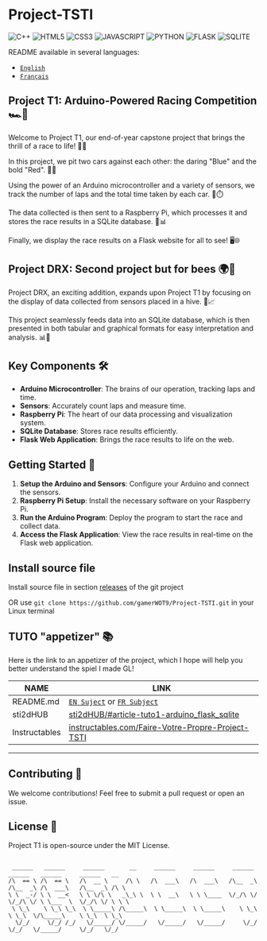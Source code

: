 # Project-TSTI

![C++](https://img.shields.io/badge/C%2B%2B-00599C?style=for-the-badge&logo=c%2B%2B&logoColor=white)
![HTML5](https://img.shields.io/badge/HTML-239120?style=for-the-badge&logo=html5&logoColor=white)
![CSS3](https://img.shields.io/badge/CSS-239120?&style=for-the-badge&logo=css3&logoColor=white)
![JAVASCRIPT](https://img.shields.io/badge/JavaScript-F7DF1E?style=for-the-badge&logo=javascript&logoColor=black)
![PYTHON](https://img.shields.io/badge/Python-3776AB?style=for-the-badge&logo=python&logoColor=white)
![FLASK](https://img.shields.io/badge/Flask-000000?style=for-the-badge&logo=flask&logoColor=white)
![SQLITE](https://img.shields.io/badge/SQLite-07405E?style=for-the-badge&logo=sqlite&logoColor=white)

README available in several languages:
- [`English`](README.md)
- [`Français`](README.fr.md)

## Project T1: Arduino-Powered Racing Competition 🏎️🔌

Welcome to Project T1, our end-of-year capstone project that brings the thrill of a race to life! 🏁💨

In this project, we pit two cars against each other: the daring "Blue" and the bold "Red". 🚗🚗

Using the power of an Arduino microcontroller and a variety of sensors, we track the number of laps and the total time taken by each car. 📏⏱️

The data collected is then sent to a Raspberry Pi, which processes it and stores the race results in a SQLite database. 💾📊

Finally, we display the race results on a Flask website for all to see! 🖥️🌐

## Project DRX: Second project but for bees 🌍🐝

Project DRX, an exciting addition, expands upon Project T1 by focusing on the display of data collected from sensors placed in a hive. 🐝📈

This project seamlessly feeds data into an SQLite database, which is then presented in both tabular and graphical formats for easy interpretation and analysis. 📊🎯

## Key Components 🛠️

- **Arduino Microcontroller**: The brains of our operation, tracking laps and time.
- **Sensors**: Accurately count laps and measure time.
- **Raspberry Pi**: The heart of our data processing and visualization system.
- **SQLite Database**: Stores race results efficiently.
- **Flask Web Application**: Brings the race results to life on the web.

## Getting Started 🚀

1. **Setup the Arduino and Sensors**: Configure your Arduino and connect the sensors.
2. **Raspberry Pi Setup**: Install the necessary software on your Raspberry Pi.
3. **Run the Arduino Program**: Deploy the program to start the race and collect data.
4. **Access the Flask Application**: View the race results in real-time on the Flask web application.

## Install source file

Install source file in section [releases](https://github.com/gamerWOT9/Project-TSTI/releases) of the git project

OR use `git clone https://github.com/gamerWOT9/Project-TSTI.git` in your Linux terminal

## TUTO "appetizer" 📚

Here is the link to an appetizer of the project, which I hope will help you better understand the spiel I made GL!

| NAME | LINK |
|------|------|
| README.md | [`EN Suject`](<Potit Project (mise en bouche)/README.md>) or [`FR Subject`](<Potit Project (mise en bouche)/README.fr.md>)|
| sti2dHUB | [sti2dHUB/#article-tuto1-arduino_flask_sqlite](https://gamerwot9.github.io/sti2dHUB/#article-tuto1-arduino_flask_sqlite) |
| Instructables | [instructables.com/Faire-Votre-Propre-Project-TSTI](https://www.instructables.com/Faire-Votre-Propre-Project-TSTI/) |

---

## Contributing 🤝

We welcome contributions! Feel free to submit a pull request or open an issue.

## License 📄

Project T1 is open-source under the MIT License.

```

 ______   ______     ______       __     ______     ______     ______      ______   ______     ______   __    
/\  == \ /\  == \   /\  __ \     /\ \   /\  ___\   /\  ___\   /\__  _\    /\__  _\ /\  ___\   /\__  _\ /\ \   
\ \  _-/ \ \  __<   \ \ \/\ \   _\_\ \  \ \  __\   \ \ \____  \/_/\ \/    \/_/\ \/ \ \___  \  \/_/\ \/ \ \ \  
 \ \_\    \ \_\ \_\  \ \_____\ /\_____\  \ \_____\  \ \_____\    \ \_\       \ \_\  \/\_____\    \ \_\  \ \_\ 
  \/_/     \/_/ /_/   \/_____/ \/_____/   \/_____/   \/_____/     \/_/        \/_/   \/_____/     \/_/   \/_/ 
                                                                                                              

```
